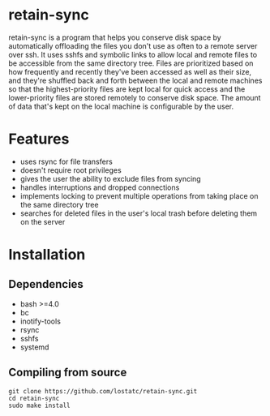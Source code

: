 # retain-sync
retain-sync is a program that helps you conserve disk space by automatically offloading
the files you don't use as often to a remote server over ssh. It uses sshfs and symbolic
links to allow local and remote files to be accessible from the same directory tree.
Files are prioritized based on how frequently and recently they've been accessed as well
as their size, and they're shuffled back and forth between the local and remote machines
so that the highest-priority files are kept local for quick access and the
lower-priority files are stored remotely to conserve disk space. The amount of data
that's kept on the local machine is configurable by the user.

# Features
* uses rsync for file transfers
* doesn't require root privileges
* gives the user the ability to exclude files from syncing
* handles interruptions and dropped connections
* implements locking to prevent multiple operations from taking place on the same
  directory tree
* searches for deleted files in the user's local trash before deleting them on the
  server

# Installation

## Dependencies
* bash >=4.0
* bc
* inotify-tools
* rsync
* sshfs
* systemd

## Compiling from source
```
git clone https://github.com/lostatc/retain-sync.git
cd retain-sync
sudo make install
```
